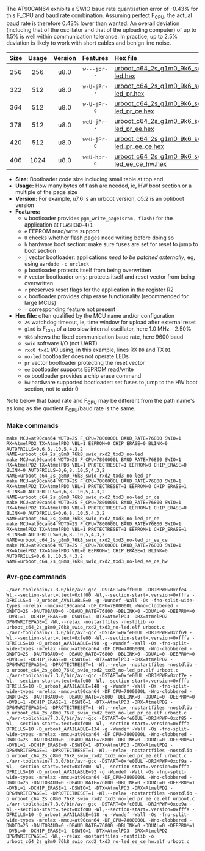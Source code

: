 The AT90CAN64 exhibits a SWIO baud rate quantisation error of -0.43% for this F_CPU and baud rate combination. Assuming perfect F<sub>CPU</sub>, the actual baud rate is therefore 0.43% lower than wanted. An overall deviation (including that of the oscillator and that of the uploading computer) of up to 1.5% is well within communication tolerance. In practice, up to 2.5% deviation is likely to work with short cables and benign line noise.

|Size|Usage|Version|Features|Hex file|
|:-:|:-:|:-:|:-:|:--|
|256|256|u8.0|`w---jpr--`|[urboot_c64_2s_g1m0_9k6_swio_rxd2_txd3_no-led.hex](https://raw.githubusercontent.com/stefanrueger/urboot.hex/main/mcus/at90can64/watchdog_2_s/internal_oscillator_g-2.50%25/%2B1m000000_hz/%2B%2B%2B9k6_baud/uart1_rxd2_txd3/no-led/urboot_c64_2s_g1m0_9k6_swio_rxd2_txd3_no-led.hex)|
|322|512|u8.0|`w-U-jPr--`|[urboot_c64_2s_g1m0_9k6_swio_rxd2_txd3_no-led_pr.hex](https://raw.githubusercontent.com/stefanrueger/urboot.hex/main/mcus/at90can64/watchdog_2_s/internal_oscillator_g-2.50%25/%2B1m000000_hz/%2B%2B%2B9k6_baud/uart1_rxd2_txd3/no-led/urboot_c64_2s_g1m0_9k6_swio_rxd2_txd3_no-led_pr.hex)|
|364|512|u8.0|`w-U-jPr-c`|[urboot_c64_2s_g1m0_9k6_swio_rxd2_txd3_no-led_pr_ce.hex](https://raw.githubusercontent.com/stefanrueger/urboot.hex/main/mcus/at90can64/watchdog_2_s/internal_oscillator_g-2.50%25/%2B1m000000_hz/%2B%2B%2B9k6_baud/uart1_rxd2_txd3/no-led/urboot_c64_2s_g1m0_9k6_swio_rxd2_txd3_no-led_pr_ce.hex)|
|378|512|u8.0|`weU-jPr--`|[urboot_c64_2s_g1m0_9k6_swio_rxd2_txd3_no-led_pr_ee.hex](https://raw.githubusercontent.com/stefanrueger/urboot.hex/main/mcus/at90can64/watchdog_2_s/internal_oscillator_g-2.50%25/%2B1m000000_hz/%2B%2B%2B9k6_baud/uart1_rxd2_txd3/no-led/urboot_c64_2s_g1m0_9k6_swio_rxd2_txd3_no-led_pr_ee.hex)|
|420|512|u8.0|`weU-jPr-c`|[urboot_c64_2s_g1m0_9k6_swio_rxd2_txd3_no-led_pr_ee_ce.hex](https://raw.githubusercontent.com/stefanrueger/urboot.hex/main/mcus/at90can64/watchdog_2_s/internal_oscillator_g-2.50%25/%2B1m000000_hz/%2B%2B%2B9k6_baud/uart1_rxd2_txd3/no-led/urboot_c64_2s_g1m0_9k6_swio_rxd2_txd3_no-led_pr_ee_ce.hex)|
|406|1024|u8.0|`weU-hpr-c`|[urboot_c64_2s_g1m0_9k6_swio_rxd2_txd3_no-led_ee_ce_hw.hex](https://raw.githubusercontent.com/stefanrueger/urboot.hex/main/mcus/at90can64/watchdog_2_s/internal_oscillator_g-2.50%25/%2B1m000000_hz/%2B%2B%2B9k6_baud/uart1_rxd2_txd3/no-led/urboot_c64_2s_g1m0_9k6_swio_rxd2_txd3_no-led_ee_ce_hw.hex)|

- **Size:** Bootloader code size including small table at top end
- **Usage:** How many bytes of flash are needed, ie, HW boot section or a multiple of the page size
- **Version:** For example, u7.6 is an urboot version, o5.2 is an optiboot version
- **Features:**
  + `w` bootloader provides `pgm_write_page(sram, flash)` for the application at `FLASHEND-4+1`
  + `e` EEPROM read/write support
  + `U` checks whether flash pages need writing before doing so
  + `h` hardware boot section: make sure fuses are set for reset to jump to boot section
  + `j` vector bootloader: applications *need to be patched externally*, eg, using `avrdude -c urclock`
  + `p` bootloader protects itself from being overwritten
  + `P` vector bootloader only: protects itself and reset vector from being overwritten
  + `r` preserves reset flags for the application in the register R2
  + `c` bootloader provides chip erase functionality (recommended for large MCUs)
  + `-` corresponding feature not present
- **Hex file:** often qualified by the MCU name and/or configuration
  + `2s` watchdog timeout, ie, time window for upload after external reset
  + `g1m0` is F<sub>CPU</sub> of a too slow internal oscillator, here 1.0 MHz - 2.50%
  + `9k6` shows the fixed communication baud rate, here 9600 baud
  + `swio` software I/O (not UART)
  + `rxd0 txd1` I/O using, in this example, lines RX `D0` and TX `D1`
  + `no-led` bootloader does not operate LEDs
  + `pr` vector bootloader protecting the reset vector
  + `ee` bootloader supports EEPROM read/write
  + `ce` bootloader provides a chip erase command
  + `hw` hardware supported bootloader: set fuses to jump to the HW boot section, not to addr 0


Note below that baud rate and F<sub>CPU</sub> may be different from the path name's as long as the quotient F<sub>CPU</sub>/baud rate is the same.

### Make commands
```
make MCU=at90can64 WDTO=2S F_CPU=7800000L BAUD_RATE=76800 SWIO=1 RX=AtmelPD2 TX=AtmelPD3 VBL=1 EEPROM=0 CHIP_ERASE=0 BLINK=0 AUTOFRILLS=0,6,8..10,5,4,3,2 NAME=urboot_c64_2s_g8m0_76k8_swio_rxd2_txd3_no-led
make MCU=at90can64 WDTO=2S F_CPU=7800000L BAUD_RATE=76800 SWIO=1 RX=AtmelPD2 TX=AtmelPD3 VBL=1 PROTECTRESET=1 EEPROM=0 CHIP_ERASE=0 BLINK=0 AUTOFRILLS=0,6,8..10,5,4,3,2 NAME=urboot_c64_2s_g8m0_76k8_swio_rxd2_txd3_no-led_pr
make MCU=at90can64 WDTO=2S F_CPU=7800000L BAUD_RATE=76800 SWIO=1 RX=AtmelPD2 TX=AtmelPD3 VBL=1 PROTECTRESET=1 EEPROM=0 CHIP_ERASE=1 BLINK=0 AUTOFRILLS=0,6,8..10,5,4,3,2 NAME=urboot_c64_2s_g8m0_76k8_swio_rxd2_txd3_no-led_pr_ce
make MCU=at90can64 WDTO=2S F_CPU=7800000L BAUD_RATE=76800 SWIO=1 RX=AtmelPD2 TX=AtmelPD3 VBL=1 PROTECTRESET=1 EEPROM=1 CHIP_ERASE=0 BLINK=0 AUTOFRILLS=0,6,8..10,5,4,3,2 NAME=urboot_c64_2s_g8m0_76k8_swio_rxd2_txd3_no-led_pr_ee
make MCU=at90can64 WDTO=2S F_CPU=7800000L BAUD_RATE=76800 SWIO=1 RX=AtmelPD2 TX=AtmelPD3 VBL=1 PROTECTRESET=1 EEPROM=1 CHIP_ERASE=1 BLINK=0 AUTOFRILLS=0,6,8..10,5,4,3,2 NAME=urboot_c64_2s_g8m0_76k8_swio_rxd2_txd3_no-led_pr_ee_ce
make MCU=at90can64 WDTO=2S F_CPU=7800000L BAUD_RATE=76800 SWIO=1 RX=AtmelPD2 TX=AtmelPD3 VBL=0 EEPROM=1 CHIP_ERASE=1 BLINK=0 AUTOFRILLS=0,6,8..10,5,4,3,2 NAME=urboot_c64_2s_g8m0_76k8_swio_rxd2_txd3_no-led_ee_ce_hw
```

### Avr-gcc commands
```
./avr-toolchain/7.3.0/bin/avr-gcc -DSTART=0xff00UL -DRJMPWP=0xcfe4 -Wl,--section-start=.text=0xff00 -Wl,--section-start=.version=0xfffa -DFRILLS=4 -D_urboot_AVAILABLE=0 -g -Wundef -Wall -Os -fno-split-wide-types -mrelax -mmcu=at90can64 -DF_CPU=7800000L -Wno-clobbered -DWDTO=2S -DAUTOBAUD=0 -DBAUD_RATE=76800 -DBLINK=0 -DDUAL=0 -DEEPROM=0 -DVBL=1 -DCHIP_ERASE=0 -DSWIO=1 -DTX=AtmelPD3 -DRX=AtmelPD2 -DPGMWRITEPAGE=1 -Wl,--relax -nostartfiles -nostdlib -o urboot_c64_2s_g8m0_76k8_swio_rxd2_txd3_no-led.elf urboot.c
./avr-toolchain/7.3.0/bin/avr-gcc -DSTART=0xfe00UL -DRJMPWP=0xcf69 -Wl,--section-start=.text=0xfe00 -Wl,--section-start=.version=0xfffa -DFRILLS=10 -D_urboot_AVAILABLE=190 -g -Wundef -Wall -Os -fno-split-wide-types -mrelax -mmcu=at90can64 -DF_CPU=7800000L -Wno-clobbered -DWDTO=2S -DAUTOBAUD=0 -DBAUD_RATE=76800 -DBLINK=0 -DDUAL=0 -DEEPROM=0 -DVBL=1 -DCHIP_ERASE=0 -DSWIO=1 -DTX=AtmelPD3 -DRX=AtmelPD2 -DPGMWRITEPAGE=1 -DPROTECTRESET=1 -Wl,--relax -nostartfiles -nostdlib -o urboot_c64_2s_g8m0_76k8_swio_rxd2_txd3_no-led_pr.elf urboot.c
./avr-toolchain/7.3.0/bin/avr-gcc -DSTART=0xfe00UL -DRJMPWP=0xcf7e -Wl,--section-start=.text=0xfe00 -Wl,--section-start=.version=0xfffa -DFRILLS=10 -D_urboot_AVAILABLE=148 -g -Wundef -Wall -Os -fno-split-wide-types -mrelax -mmcu=at90can64 -DF_CPU=7800000L -Wno-clobbered -DWDTO=2S -DAUTOBAUD=0 -DBAUD_RATE=76800 -DBLINK=0 -DDUAL=0 -DEEPROM=0 -DVBL=1 -DCHIP_ERASE=1 -DSWIO=1 -DTX=AtmelPD3 -DRX=AtmelPD2 -DPGMWRITEPAGE=1 -DPROTECTRESET=1 -Wl,--relax -nostartfiles -nostdlib -o urboot_c64_2s_g8m0_76k8_swio_rxd2_txd3_no-led_pr_ce.elf urboot.c
./avr-toolchain/7.3.0/bin/avr-gcc -DSTART=0xfe00UL -DRJMPWP=0xcf85 -Wl,--section-start=.text=0xfe00 -Wl,--section-start=.version=0xfffa -DFRILLS=10 -D_urboot_AVAILABLE=134 -g -Wundef -Wall -Os -fno-split-wide-types -mrelax -mmcu=at90can64 -DF_CPU=7800000L -Wno-clobbered -DWDTO=2S -DAUTOBAUD=0 -DBAUD_RATE=76800 -DBLINK=0 -DDUAL=0 -DEEPROM=1 -DVBL=1 -DCHIP_ERASE=0 -DSWIO=1 -DTX=AtmelPD3 -DRX=AtmelPD2 -DPGMWRITEPAGE=1 -DPROTECTRESET=1 -Wl,--relax -nostartfiles -nostdlib -o urboot_c64_2s_g8m0_76k8_swio_rxd2_txd3_no-led_pr_ee.elf urboot.c
./avr-toolchain/7.3.0/bin/avr-gcc -DSTART=0xfe00UL -DRJMPWP=0xcf9a -Wl,--section-start=.text=0xfe00 -Wl,--section-start=.version=0xfffa -DFRILLS=10 -D_urboot_AVAILABLE=92 -g -Wundef -Wall -Os -fno-split-wide-types -mrelax -mmcu=at90can64 -DF_CPU=7800000L -Wno-clobbered -DWDTO=2S -DAUTOBAUD=0 -DBAUD_RATE=76800 -DBLINK=0 -DDUAL=0 -DEEPROM=1 -DVBL=1 -DCHIP_ERASE=1 -DSWIO=1 -DTX=AtmelPD3 -DRX=AtmelPD2 -DPGMWRITEPAGE=1 -DPROTECTRESET=1 -Wl,--relax -nostartfiles -nostdlib -o urboot_c64_2s_g8m0_76k8_swio_rxd2_txd3_no-led_pr_ee_ce.elf urboot.c
./avr-toolchain/7.3.0/bin/avr-gcc -DSTART=0xfc00UL -DRJMPWP=0xce9a -Wl,--section-start=.text=0xfc00 -Wl,--section-start=.version=0xfffa -DFRILLS=10 -D_urboot_AVAILABLE=618 -g -Wundef -Wall -Os -fno-split-wide-types -mrelax -mmcu=at90can64 -DF_CPU=7800000L -Wno-clobbered -DWDTO=2S -DAUTOBAUD=0 -DBAUD_RATE=76800 -DBLINK=0 -DDUAL=0 -DEEPROM=1 -DVBL=0 -DCHIP_ERASE=1 -DSWIO=1 -DTX=AtmelPD3 -DRX=AtmelPD2 -DPGMWRITEPAGE=1 -Wl,--relax -nostartfiles -nostdlib -o urboot_c64_2s_g8m0_76k8_swio_rxd2_txd3_no-led_ee_ce_hw.elf urboot.c
```

